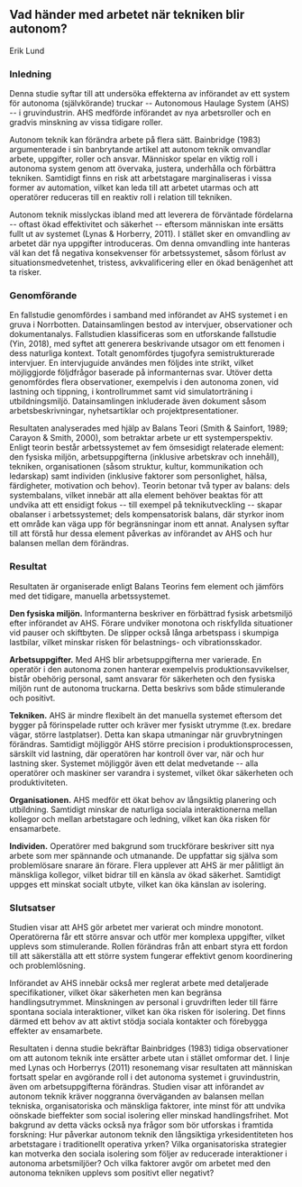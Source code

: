 ## Vad händer med arbetet när tekniken blir autonom?

Erik Lund

### Inledning

Denna studie syftar till att undersöka effekterna av införandet av ett
system för autonoma (självkörande) truckar -- Autonomous Haulage System
(AHS) -- i gruvindustrin. AHS medförde införandet av nya arbetsroller
och en gradvis minskning av vissa tidigare roller.

Autonom teknik kan förändra arbete på flera sätt. Bainbridge (1983)
argumenterade i sin banbrytande artikel att autonom teknik omvandlar
arbete, uppgifter, roller och ansvar. Människor spelar en viktig roll i
autonoma system genom att övervaka, justera, underhålla och förbättra
tekniken. Samtidigt finns en risk att arbetstagare marginaliseras i
vissa former av automation, vilket kan leda till att arbetet utarmas och
att operatörer reduceras till en reaktiv roll i relation till tekniken.

Autonom teknik misslyckas ibland med att leverera de förväntade
fördelarna -- oftast ökad effektivitet och säkerhet -- eftersom
människan inte ersätts fullt ut av systemet (Lynas & Horberry, 2011). I
stället sker en omvandling av arbetet där nya uppgifter introduceras. Om
denna omvandling inte hanteras väl kan det få negativa konsekvenser för
arbetssystemet, såsom förlust av situationsmedvetenhet, tristess,
avkvalificering eller en ökad benägenhet att ta risker.

### Genomförande

En fallstudie genomfördes i samband med införandet av AHS systemet i en
gruva i Norrbotten. Datainsamlingen bestod av intervjuer, observationer
och dokumentanalys. Fallstudien klassificeras som en utforskande
fallstudie (Yin, 2018), med syftet att generera beskrivande utsagor om
ett fenomen i dess naturliga kontext. Totalt genomfördes tjugofyra
semistrukturerade intervjuer. En intervjuguide användes men följdes inte
strikt, vilket möjliggjorde följdfrågor baserade på informanternas svar.
Utöver detta genomfördes flera observationer, exempelvis i den autonoma
zonen, vid lastning och tippning, i kontrollrummet samt vid
simulatorträning i utbildningsmiljö. Datainsamlingen inkluderade även
dokument såsom arbetsbeskrivningar, nyhetsartiklar och
projektpresentationer.

Resultaten analyserades med hjälp av Balans Teori (Smith & Sainfort,
1989; Carayon & Smith, 2000), som betraktar arbete ur ett
systemperspektiv. Enligt teorin består arbetssystemet av fem ömsesidigt
relaterade element: den fysiska miljön, arbetsuppgifterna (inklusive
arbetskrav och innehåll), tekniken, organisationen (såsom struktur,
kultur, kommunikation och ledarskap) samt individen (inklusive faktorer
som personlighet, hälsa, färdigheter, motivation och behov). Teorin
betonar två typer av balans: dels systembalans, vilket innebär att alla
element behöver beaktas för att undvika att ett ensidigt fokus -- till
exempel på teknikutveckling -- skapar obalanser i arbetssystemet; dels
kompensatorisk balans, där styrkor inom ett område kan väga upp för
begränsningar inom ett annat. Analysen syftar till att förstå hur dessa
element påverkas av införandet av AHS och hur balansen mellan dem
förändras.

### Resultat

Resultaten är organiserade enligt Balans Teorins fem element och jämförs
med det tidigare, manuella arbetssystemet.

**Den fysiska miljön.** Informanterna beskriver en förbättrad fysisk
arbetsmiljö efter införandet av AHS. Förare undviker monotona och
riskfyllda situationer vid pauser och skiftbyten. De slipper också långa
arbetspass i skumpiga lastbilar, vilket minskar risken för belastnings-
och vibrationsskador.

**Arbetsuppgifter.** Med AHS blir arbetsuppgifterna mer varierade. En
operatör i den autonoma zonen hanterar exempelvis produktionsavvikelser,
bistår obehörig personal, samt ansvarar för säkerheten och den fysiska
miljön runt de autonoma truckarna. Detta beskrivs som både stimulerande
och positivt.

**Tekniken.** AHS är mindre flexibelt än det manuella systemet eftersom
det bygger på förinspelade rutter och kräver mer fysiskt utrymme (t.ex.
bredare vägar, större lastplatser). Detta kan skapa utmaningar när
gruvbrytningen förändras. Samtidigt möjliggör AHS större precision i
produktionsprocessen, särskilt vid lastning, där operatören har kontroll
över var, när och hur lastning sker. Systemet möjliggör även ett delat
medvetande -- alla operatörer och maskiner ser varandra i systemet,
vilket ökar säkerheten och produktiviteten.

**Organisationen.** AHS medför ett ökat behov av långsiktig planering
och utbildning. Samtidigt minskar de naturliga sociala interaktionerna
mellan kollegor och mellan arbetstagare och ledning, vilket kan öka
risken för ensamarbete.

**Individen.** Operatörer med bakgrund som truckförare beskriver sitt
nya arbete som mer spännande och utmanande. De uppfattar sig själva som
problemlösare snarare än förare. Flera upplever att AHS är mer pålitligt
än mänskliga kollegor, vilket bidrar till en känsla av ökad säkerhet.
Samtidigt uppges ett minskat socialt utbyte, vilket kan öka känslan av
isolering.

### Slutsatser

Studien visar att AHS gör arbetet mer varierat och mindre monotont.
Operatörerna får ett större ansvar och utför mer komplexa uppgifter,
vilket upplevs som stimulerande. Rollen förändras från att enbart styra
ett fordon till att säkerställa att ett större system fungerar effektivt
genom koordinering och problemlösning.

Införandet av AHS innebär också mer reglerat arbete med detaljerade
specifikationer, vilket ökar säkerheten men kan begränsa
handlingsutrymmet. Minskningen av personal i gruvdriften leder till
färre spontana sociala interaktioner, vilket kan öka risken för
isolering. Det finns därmed ett behov av att aktivt stödja sociala
kontakter och förebygga effekter av ensamarbete.

Resultaten i denna studie bekräftar Bainbridges (1983) tidiga
observationer om att autonom teknik inte ersätter arbete utan i stället
omformar det. I linje med Lynas och Horberrys (2011) resonemang visar
resultaten att människan fortsatt spelar en avgörande roll i det
autonoma systemet i gruvindustrin, även om arbetsuppgifterna förändras.
Studien visar att införandet av autonom teknik kräver noggranna
överväganden av balansen mellan tekniska, organisatoriska och mänskliga
faktorer, inte minst för att undvika oönskade bieffekter som social
isolering eller minskad handlingsfrihet. Mot bakgrund av detta väcks
också nya frågor som bör utforskas i framtida forskning: Hur påverkar
autonom teknik den långsiktiga yrkesidentiteten hos arbetstagare i
traditionellt operativa yrken? Vilka organisatoriska strategier kan
motverka den sociala isolering som följer av reducerade interaktioner i
autonoma arbetsmiljöer? Och vilka faktorer avgör om arbetet med den
autonoma tekniken upplevs som positivt eller negativt?

